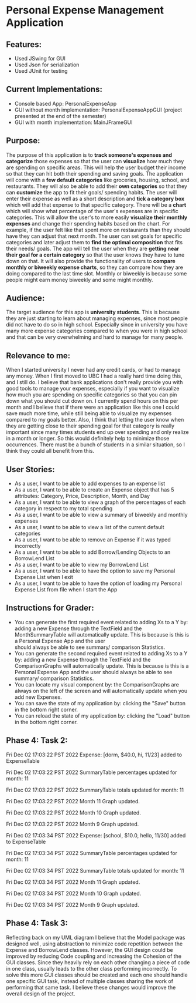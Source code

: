 # Personal Expense Management Application

## Features:
- Used JSwing for GUI
- Used Json for serialization
- Used JUnit for testing

## Current Implementations:
- Console based App: PersonalExpenseApp
- GUI without month implementation: PersonalExpenseAppGUI (project presented at the end of the semester)
- GUI with month implementation: MainJFrameGUI

## Purpose:
The purpose of this application is to **track someone's expenses and categorize** those expenses
so that the user can **visualize** how much they are spending on specific
areas. This will help the user budget their income so that they can hit
both their spending and saving goals. The application will come
with a **few default categories** like groceries, housing, school, and restaurants. They
will also be able to add their **own categories** so that they can **customize** the
app to fit their goals/ spending habits. The user will enter their expense 
as well as a short description and **tick a category box** which will add that
expense to that specific category. There will be a **chart** which will show 
what percentage of the user's expenses are in specific categories.
This will allow the user's to more easily **visualize their monthly expenses** and
change their spending habits based on the chart. For example, if the user felt like that
spent more on restaurants than they should have they can adjust that next month.
The user can set goals for specific categories and later adjust them to **find the optimal composition** that
fits their needs/ goals. The app will tell the user when they are **getting near their
goal for a certain category** so that the user knows they have to tune down on that.
It will also provide the functionality of users to **compare monthly or biweekly expense charts**, so they
can compare how they are doing compared to the last time slot. Monthly or biweekly is because 
some people might earn money biweekly and some might monthly.

## Audience:
The target audience for this app is **university students**. This is because they are just
starting to learn about managing expenses, since most people did not have to do so in 
high school. Especially since in university you have many more expense categories compared to 
when you were in high school and that can be very overwhelming and hard to manage for many people.

## Relevance to me:
When I started university I never had any credit cards, or had to manage any money. When I first moved
to UBC I had a really hard time doing this, and I still do. I believe that bank applications don't really provide you
with good tools to manage your expenses, especially if you want to visualize how much
you are spending on specific categories so that you can pin down what you should cut down on. I currently spend hours
on this per month and I believe that if there were an application like this one I could save much more time, while still 
being able to visualize my expenses compared to my goals better. Also, I think that letting the user know when they are 
getting close to their spending goal for that category is really important since many times students end 
up over spending and only realize in a month or longer. So this would definitely help to minimize those occurrences.
There must be a bunch of students in a similar situation, so I think they could all benefit from this.

## User Stories:
- As a user, I want to be able to add expenses to an expense list
- As a user, I want to be able to create an Expense object that has 5 attributes:
  Category, Price, Description, Month, and Day
- As a user, I want to be able to view a graph of the percentages of each category in respect to my total spending
- As a user, I want to be able to view a summary of biweekly and monthly expenses
- As a user, I want to be able to view a list of the current default categories
- As a user, I want to be able to remove an Expense if it was typed incorrectly
- As a user, I want to be able to add Borrow/Lending Objects to an BorrowLend List
- As a user, I want to be able to view my BorrowLend List
- As a user, I want to be able to have the option to save my Personal Expense List when I exit
- As a user, I want to be able to have the option of loading my Personal Expense List from file when I start the App

## Instructions for Grader:
- You can generate the first required event related to adding Xs to a Y by: adding a new Expense through the TextField 
  and the MonthSummaryTable will automatically update. This is because is this is a Personal Expense App and the user  
  should always be able to see summary/ comparison Statistics.
- You can generate the second required event related to adding Xs to a Y by: adding a new Expense through the TextField 
  and the ComparisonGraphs will automatically update. This is because is this is a Personal Expense App and the user 
  should always be able to see summary/ comparison Statistics.
- You can locate my visual component by: the ComparisonGraphs are always on the left of the screen and will 
  automatically update when you add new Expenses.
- You can save the state of my application by: clicking the "Save" button in the bottom right corner.
- You can reload the state of my application by: clicking the "Load" button in the bottom right corner.

## Phase 4: Task 2:
Fri Dec 02 17:03:22 PST 2022
Expense: [dorm, $40.0, hi, 11/23] added to ExpenseTable

Fri Dec 02 17:03:22 PST 2022
SummaryTable percentages updated for month: 11

Fri Dec 02 17:03:22 PST 2022
SummaryTable totals updated for month: 11

Fri Dec 02 17:03:22 PST 2022
Month 11 Graph updated.

Fri Dec 02 17:03:22 PST 2022
Month 10 Graph updated.

Fri Dec 02 17:03:22 PST 2022
Month 9 Graph updated.

Fri Dec 02 17:03:34 PST 2022
Expense: [school, $10.0, hello, 11/30] added to ExpenseTable

Fri Dec 02 17:03:34 PST 2022
SummaryTable percentages updated for month: 11

Fri Dec 02 17:03:34 PST 2022
SummaryTable totals updated for month: 11

Fri Dec 02 17:03:34 PST 2022
Month 11 Graph updated.

Fri Dec 02 17:03:34 PST 2022
Month 10 Graph updated.

Fri Dec 02 17:03:34 PST 2022
Month 9 Graph updated.

## Phase 4: Task 3:
Reflecting back on my UML diagram I believe that the Model package was designed well, using abstraction to minimize 
code repetition between the Expense and BorrowLend classes. However, the GUI design could be improved by reducing Code 
coupling and increasing the Cohesion of the GUI classes. Since they heavily rely on each other changing a piece of code
in one class, usually leads to the other class performing incorrectly. To solve this more GUI classes should be created 
and each one should handle one specific GUI task, instead of multiple classes sharing the work of performing that same 
task. I believe these changes would improve the overall design of the project.

